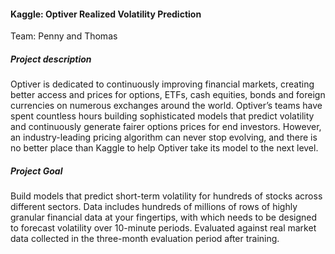 #### Kaggle: Optiver Realized Volatility Prediction

Team: Penny and Thomas

##### Project description

Optiver is dedicated to continuously improving financial markets, creating better access and prices for options, ETFs, cash equities, bonds and foreign currencies on numerous exchanges around the world. Optiver’s teams have spent countless hours building sophisticated models that predict volatility and continuously generate fairer options prices for end investors. However, an industry-leading pricing algorithm can never stop evolving, and there is no better place than Kaggle to help Optiver take its model to the next level.

##### Project Goal

Build models that predict short-term volatility for hundreds of stocks across different sectors. Data includes hundreds of millions of rows of highly granular financial data at your fingertips, with which needs to be designed to forecast volatility over 10-minute periods. Evaluated against real market data collected in the three-month evaluation period after training.
